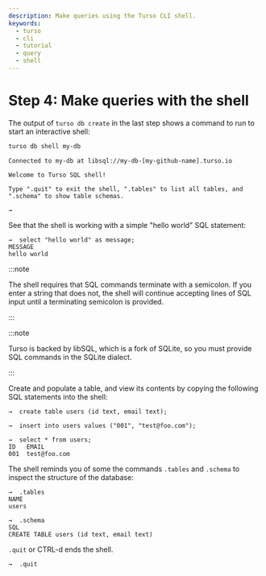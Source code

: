 ```yaml
---
description: Make queries using the Turso CLI shell.
keywords:
  - turso
  - cli
  - tutorial
  - query
  - shell
---
```


# Step 4: Make queries with the shell

The output of `turso db create` in the last step shows a command to run to start
an interactive shell:

```bash
turso db shell my-db
```

```
Connected to my-db at libsql://my-db-[my-github-name].turso.io

Welcome to Turso SQL shell!

Type ".quit" to exit the shell, ".tables" to list all tables, and ".schema" to show table schemas.

→
```

See that the shell is working with a simple "hello world" SQL statement:

```
→  select "hello world" as message;
MESSAGE
hello world
```

:::note

The shell requires that SQL commands terminate with a semicolon. If you enter a
string that does not, the shell will continue accepting lines of SQL input until
a terminating semicolon is provided.

:::

:::note

Turso is backed by libSQL, which is a fork of SQLite, so you must provide SQL
commands in the SQLite dialect.

:::

Create and populate a table, and view its contents by copying the following SQL
statements into the shell:

```
→  create table users (id text, email text);

→  insert into users values ("001", "test@foo.com");

→  select * from users;
ID   EMAIL
001  test@foo.com
```

The shell reminds you of some the commands `.tables` and `.schema` to inspect
the structure of the database:

```
→  .tables
NAME
users

→  .schema
SQL
CREATE TABLE users (id text, email text)
```

`.quit` or CTRL-d ends the shell.

```
→  .quit
```
